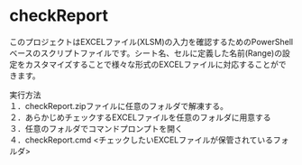 # checkReport

このプロジェクトはEXCELファイル(XLSM)の入力を確認するためのPowerShellベースのスクリプトファイルです。シート名、セルに定義した名前(Range)の設定をカスタマイズすることで様々な形式のEXCELファイルに対応することができます。

実行方法<br/>
  １．checkReport.zipファイルに任意のフォルダで解凍する。<br/>
  ２．あらかじめチェックするEXCELファイルを任意のフォルダに用意する<br/>
  ３．任意のフォルダでコマンドプロンプトを開く<br/>
  ４．checkReport.cmd <チェックしたいEXCELファイルが保管されているフォルダ><br/>
  

